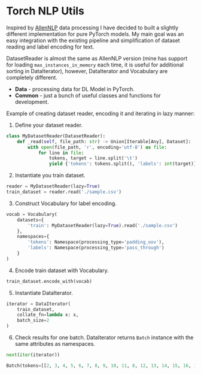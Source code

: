 # Torch NLP Utils

Inspired by [AllenNLP](https://github.com/allenai/allennlp) data processing I have decided to built a slightly different implementation for pure PyTorch models.
My main goal was an easy integration with the existing pipeline and simplification of dataset reading and label encoding for text.

DatasetReader is almost the same as AllenNLP version (mine has support for loading `max_instances_in_memory` each time, it is useful for additional sorting in DataIterator), however, DataIterator and Vocabulary are completely different.

* **Data** - processing data for DL Model in PyTorch.
* **Common** - just a bunch of useful classes and functions for development.

Example of creating dataset reader, encoding it and iterating in lazy manner:

1. Define your dataset reader.

```python
class MyDatasetReader(DatasetReader):
    def _read(self, file_path: str) -> Union[Iterable[Any], Dataset]:
        with open(file_path, 'r', encoding='utf-8') as file:
            for line in file:
                tokens, target = line.split('\t')
                yield {'tokens': tokens.split(), 'labels': int(target)}
```

2. Instantiate you train dataset.

```python
reader = MyDatasetReader(lazy=True)
train_dataset = reader.read('./sample.csv')
```

3. Construct Vocabulary for label encoding.

```python
vocab = Vocabulary(
    datasets={
        'train': MyDatasetReader(lazy=True).read('./sample.csv')
    },
    namespaces={
        'tokens': Namespace(processing_type='padding_oov'),
        'labels': Namespace(processing_type='pass_through')
    }
)
```

4. Encode train dataset with Vocabulary.

```python
train_dataset.encode_with(vocab)
```

5. Instantiate DataIterator.

```python
iterator = DataIterator(
    train_dataset,
    collate_fn=lambda x: x,
    batch_size=2
)
```

6. Check results for one batch. DataIterator returns `Batch` instance with the same attributes as namespaces.

```python
next(iter(iterator))

Batch(tokens=[[2, 3, 4, 5, 6, 7, 8, 9, 10, 11, 8, 12, 13, 14, 15, 16, 17, 18, 19, 20, 21, 22, 15, 11, 23, 24, 11, 25, 26, 27], [28, 29, 30, 31, 32, 33, 34, 35, 36, 37, 38, 39]], labels=[0, 1])
```
